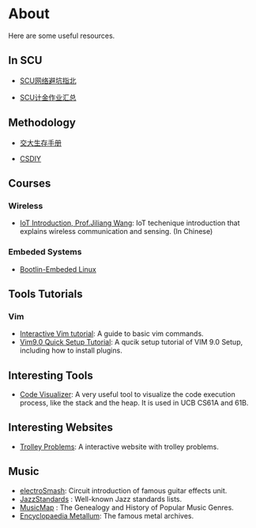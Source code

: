 # About
Here are some useful resources.

## In SCU 
- [SCU网络避坑指北](https://scunet.syaoran.top/)

- [SCU计金作业汇总](https://github.com/KarryRen/SCU-CS-Class-Materials.git)


## Methodology
- [交大生存手册](https://survivesjtu.gitbook.io/survivesjtumanual/)

- [CSDIY](https://csdiy.wiki/CS%E5%AD%A6%E4%B9%A0%E8%A7%84%E5%88%92/)

## Courses 
### Wireless
- [IoT Introduction,  Prof.Jiliang Wang](https://iot-book.github.io/0_%E5%89%8D%E8%A8%802/): IoT techenique introduction that explains wireless communication and sensing. (In Chinese)

### Embeded Systems
- [Bootlin-Embeded Linux](https://bootlin.com/doc/training/embedded-linux/embedded-linux-slides.pdf)


## Tools Tutorials
### Vim
- [Interactive Vim tutorial](https://www.openvim.com/): A guide to basic vim commands.
- [Vim9.0 Quick Setup Tutorial](https://www.youtube.com/watch?v=UuqhiaxlFDk): A qucik setup tutorial of VIM 9.0 Setup, including how to install plugins.

## Interesting Tools
- [Code Visualizer](https://pythontutor.com/): A very useful tool to visualize the code execution process, like the stack and the heap. It is used in UCB CS61A and 61B.

## Interesting Websites
- [Trolley Problems](https://neal.fun/absurd-trolley-problems/): A interactive website with trolley problems.

## Music
- [electroSmash](https://www.electrosmash.com/): Circuit introduction of famous guitar effects unit.
- [JazzStandards](https://www.jazzstandards.com/compositions/) : Well-known Jazz standards lists.
- [MusicMap](https://musicmap.info/) : The Genealogy and History of Popular Music Genres.
- [Encyclopaedia Metallum](https://www.metal-archives.com/): The famous metal archives.